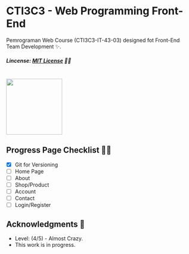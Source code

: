 # CTI3C3 - Web Programming Front-End
Pemrograman Web Course (CTI3C3-IT-43-03) designed fot Front-End Team Development ✨.
##### Lincense: [MIT License](https://github.com/bydzen/cti3c3_front-end/blob/main/LICENSE) 🧑‍⚖️
<br>

<div style="display: flex;">
  <img width="150px" src="https://telkomuniversity.ac.id/wp-content/uploads/2019/03/Logo-Telkom-University-png-3430x1174.png">
</div>

## Progress Page Checklist 🧑‍💻
- [X] Git for Versioning
- [ ] Home Page
- [ ] About
- [ ] Shop/Product
- [ ] Account
- [ ] Contact
- [ ] Login/Register

## Acknowledgments 📝
* Level: (4/5) - Almost Crazy.
* This work is in progress.
